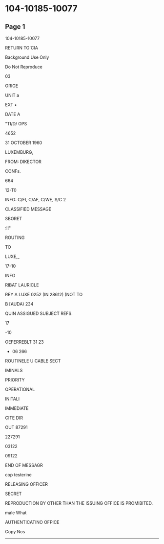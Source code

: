 # 104-10185-10077

## Page 1

104-10185-10077

RETURN TO'CIA

Background Use Only

Do Not Reproduce

03

ORIGE

UNIT a

EXT •

DATE A

"TI/D/ OPS

4652

31 OCTOBER 1960

LUXEMBURG,

FROM: DIKECTOR

CONFs.

664

12-T0

INFO: C/FI, C/AF, C/WE, S/C 2

CLASSIFIED MESSAGE

SBORET

:!!"

ROUTING

TO

LUXE,_

17-10

INFO

RIBAT LAURICLE

REY A LUXE 0252 (IN 28612) (NOT TO

B [AUDA) 234

QUIN ASSIGUED SUBJECT REFS.

17

-10

OEFERREBLT 31 23

- 06 266

ROUTINELE U CABLE SECT

IMINALS

PRIORITY

OPERATIONAL

INITALI

IMMEDiATE

CITE DIR

OUT 87291

227291

03122

09122

END OF MESSAGR

cop testerine

RELEASING OFFICER

SECRET

REPRODUCTION BY OTHER THAN THE ISSUING OFFICE IS PROMIBITED.

male What

AUTHENTICATINO OFPICE

Copy Nos

---

